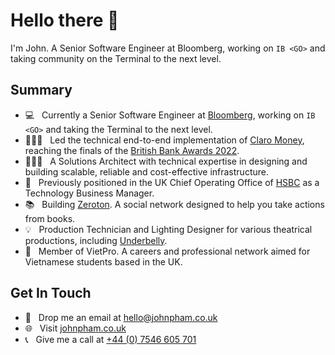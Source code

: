 # Hello there 👋
I'm John. A Senior Software Engineer at Bloomberg, working on `IB <GO>` and taking community on the Terminal to the next level.

## Summary
- 💻 &nbsp; Currently a Senior Software Engineer at [Bloomberg](https://bloomberg.com), working on `IB <GO>` and taking the Terminal to the next level.
- 👨🏻‍💻 &nbsp; Led the technical end-to-end implementation of [Claro Money](https://claromoney.co.uk), reaching the finals of the [British Bank Awards 2022](britishbankawards.co.uk).
- 👷🏻‍♂️ &nbsp; A Solutions Architect with technical expertise in designing and building scalable, reliable and cost-effective infrastructure.
- 🏦 &nbsp; Previously positioned in the UK Chief Operating Office of [HSBC](https://hsbc.com) as a Technology Business Manager.
- 📚 &nbsp; Building [Zeroton](https://zeroton.io). A social network designed to help you take actions from books.
- 💡 &nbsp; Production Technician and Lighting Designer for various theatrical productions, including [Underbelly](https://www.underbelly.co.uk/).
- 💼 &nbsp; Member of VietPro. A careers and professional network aimed for Vietnamese students based in the UK.

## Get In Touch
- 📧 &nbsp; Drop me an email at [hello@johnpham.co.uk](mailto:hello@johnpham.co.uk)
- 🌐 &nbsp; Visit [johnpham.co.uk](https://johnpham.co.uk)
- 📞 &nbsp; Give me a call at [+44 (0) 7546 605 701](tel:+447546605701)
